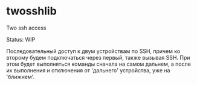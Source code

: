 # twosshlib
Two ssh access

Status: WIP

Последовательный доступ к двум устройствам по SSH, причем ко второму будем подключаться через первый, также вызывая SSH.
При этом будет выполняться команды сначала на самом дальнем, а после их выполнения и отключения от 'дальнего' устройства, уже на 'ближнем'.
